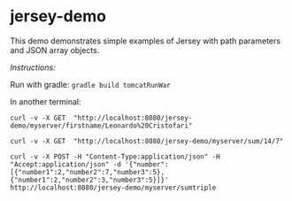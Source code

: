 # jersey-demo

This demo demonstrates simple examples of Jersey with path parameters and JSON array objects.

*Instructions:*

Run with gradle: `gradle build tomcatRunWar`

In another terminal:

`curl -v -X GET  "http://localhost:8080/jersey-demo/myserver/firstname/Leonardo%20Cristofari"`

`curl -v -X GET  "http://localhost:8080/jersey-demo/myserver/sum/14/7"`

`curl -v -X POST -H "Content-Type:application/json" -H "Accept:application/json" -d '{"number":[{"number1":2,"number2":7,"number3":5},{"number1":2,"number2":3,"number3":5}]}'  http://localhost:8080/jersey-demo/myserver/sumtriple`
